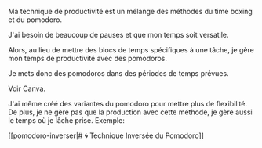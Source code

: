 Ma technique de productivité est un mélange des méthodes du time boxing et du pomodoro.

J'ai besoin de beaucoup de pauses et que mon temps soit versatile.

Alors, au lieu de mettre des blocs de temps spécifiques à une tâche, je gère mon temps de productivité avec des pomodoros.

Je mets donc des pomodoros dans des périodes de temps prévues.

Voir Canva.

J'ai même créé des variantes du pomodoro pour mettre plus de flexibilité. De plus, je ne gère pas que la production avec cette méthode, je gère aussi le temps où je lâche prise. Exemple:

[[pomodoro-inverser|# 🌀 Technique Inversée du Pomodoro]]
